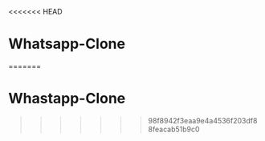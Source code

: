 <<<<<<< HEAD
# Whatsapp-Clone
=======
# Whastapp-Clone
>>>>>>> 98f8942f3eaa9e4a4536f203df88feacab51b9c0
